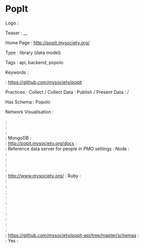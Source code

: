 # PopIt

Logo
:   ![]()

Teaser
:   __

Home Page
:   http://popit.mysociety.org/

Type
:   library (data model)

Tags
:   api, backend, popolo

Keywords
:   

:   https://github.com/mysociety/popit 

Practices
:   Collect / Collect Data
:   Publish / Present Data
:    / 

Has Schema
:   Popolo

Network Visualisation
:   


:   
:   
:   
:   MongoDB
:   
:   http://popit.mysociety.org/docs
:   
:   Reference data server for people in PMO settings
:   Node
:   
:   
:   
:   
:   
:   http://www.mysociety.org/
:   Ruby
:   
:   
:   
:   
:   
:   
:   
:   
:   
:   
:   
:   https://github.com/mysociety/popit-api/tree/master/schemas
:   
:   Yes
:   
